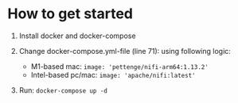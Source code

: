 # How to get started

1. Install docker and docker-compose

2. Change docker-compose.yml-file (line 71): using following logic:
    - M1-based mac: `image: 'pettenge/nifi-arm64:1.13.2'`
    - Intel-based pc/mac: `image: 'apache/nifi:latest'`
3. Run: `docker-compose up -d`
